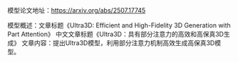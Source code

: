 模型论文地址：https://arxiv.org/abs/2507.17745

模型概述：文章标题《Ultra3D: Efficient and High-Fidelity 3D Generation with Part Attention》
中文文章标题《Ultra3D：具有部分注意力的高效和高保真3D生成》
文章内容：提出Ultra3D模型，利用部分注意力机制高效生成高保真3D模型。
